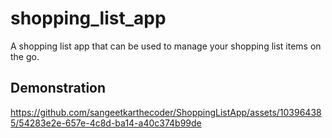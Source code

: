 # shopping_list_app

A shopping list app that can be used to manage your shopping list items on the go.

## Demonstration

https://github.com/sangeetkarthecoder/ShoppingListApp/assets/103964385/54283e2e-657e-4c8d-ba14-a40c374b99de

